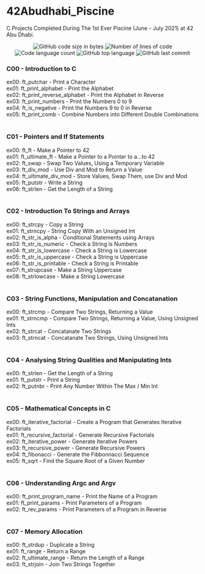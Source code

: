 # 42Abudhabi_Piscine
 C Projects
Completed During The 1st Ever Piscine (June - July 2021) at 42 Abu Dhabi.
<p align="center">
	<img alt="GitHub code size in bytes" src="https://img.shields.io/github/languages/code-size/simon-zerisenay/42Abudhabi_Piscine?color=lightblue" />
	<img alt="Number of lines of code" src="https://img.shields.io/tokei/lines/github/simon-zerisenay/42Abudhabi_Piscine?color=critical" />
	<img alt="Code language count" src="https://img.shields.io/github/languages/count/simon-zerisenay/42Abudhabi_Piscine?color=yellow" />
	<img alt="GitHub top language" src="https://img.shields.io/github/languages/top/simon-zerisenay/42Abudhabi_Piscine?color=blue" /> 
	<img alt="GitHub last commit" src="https://img.shields.io/github/last-commit/simon-zerisenay/42Abudhabi_Piscine?color=green" />
</p>

<h3> C00 - Introduction to C </h3>
ex00: ft_putchar - Print a Character <br/>
ex01: ft_print_alphabet - Print the Alphabet<br/>
ex02: ft_print_reverse_alphabet - Print the Alphabet in Reverse<br/>
ex03: ft_print_numbers - Print the Numbers 0 to 9<br/>
ex04: ft_is_negative - Print the Numbers 9 to 0 in Reverse<br/>
ex05: ft_print_comb - Combine Numbers into Different Double Combinations<br/>
<br/>

<h3> C01 - Pointers and If Statements </h3>
ex00: ft_ft - Make a Pointer to 42<br/>
ex01: ft_ultimate_ft - Make a Pointer to a Pointer to a...to 42<br/>
ex02: ft_swap - Swap Two Values, Using a Temporary Variable<br/>
ex03: ft_div_mod - Use Div and Mod to Return a Value<br/>
ex04: ft_ultimate_div_mod - Store Values, Swap Them, use Div and Mod<br/>
ex05: ft_putstr - Write a String<br/>
ex06: ft_strlen - Get the Length of a String<br/>
<br/>
<h3> C02 - Introduction To Strings and Arrays </h3>
ex00: ft_strcpy - Copy a String<br/>
ex01: ft_strncpy - String Copy With an Unsigned Int<br/>
ex02: ft_str_is_alpha - Conditional Statements using Arrays<br/>
ex03: ft_str_is_numeric - Check a String is Numbers<br/>
ex04: ft_str_is_lowercase - Check a String is Lowercase<br/>
ex05: ft_str_is_uppercase - Check a String is Uppercase<br/>
ex06: ft_str_is_printable - Check a String is Printable<br/>
ex07: ft_strupcase - Make a String Uppercase<br/>
ex08: ft_strlowcase - Make a String Lowercase<br/>
<br/>
<h3> C03 - String Functions, Manipulation and Concatanation </h3>
ex00: ft_strcmp - Compare Two Strings, Returning a Value<br/>
ex01: ft_strncmp - Compare Two Strings, Returning a Value, Using Unsigned Ints<br/>
ex02: ft_strcat - Concatanate Two Strings<br/>
ex03: ft_strncat - Concatanate Two Strings, Using Unsigned Ints<br/>
<br/>
<h3> C04 - Analysing String Qualities and Manipulating Ints </h3>
ex00: ft_strlen - Get the Length of a String<br/>
ex01: ft_putstr - Print a String<br/>
ex02: ft_putnbr - Print Any Number Within The Max / Min Int<br/>
<br/>
<h3> C05 - Mathematical Concepts in C </h3>
ex00: ft_iterative_factorial - Create a Program that Generates Iterative Factorials<br/>
ex01: ft_recursive_factorial - Generate Recursive Factorials<br/>
ex02: ft_iterative_power - Generate Iterative Powers<br/>
ex03: ft_recursive_power - Generate Recursive Powers<br/>
ex04: ft_fibonacci - Generate the Fibbonnacci Sequence<br/>
ex05: ft_sqrt - Find the Square Root of a Given Number<br/>
<br/>
<h3> C06 - Understanding Argc and Argv </h3>
ex00: ft_print_program_name - Print the Name of a Program<br/>
ex01: ft_print_params - Print Parameters of a Program<br/>
ex02: ft_rev_params - Print Parameters of a Program in Reverse<br/>
<br/>
<h3> C07 - Memory Allocation </h3>
ex00: ft_strdup - Duplicate a String<br/>
ex01: ft_range - Return a Range<br/>
ex02: ft_ultimate_range - Return the Length of a Range<br/>
ex03: ft_strjoin - Join Two Strings Together<br/>
<br/>
